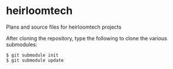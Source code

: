 heirloomtech
============

Plans and source files for heirloomtech projects

After cloning the repository, type the following to clone the various submodules:

```
$ git submodule init
$ git submodule update
```
